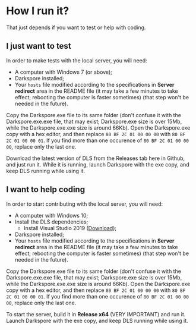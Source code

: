 # How I run it?
That just depends if you want to test or help with coding.

## I just want to test
In order to make tests with the local server, you will need:

- A computer with Windows 7 (or above);
- Darkspore installed;
- Your `hosts` file modified according to the specifications in **Server redirect** area in the README file (it may take a few minutes to take effect; rebooting the computer is faster sometimes) (that step won't be needed in the future).

Copy the Darkspore.exe file to its same folder (don't confuse it with the Darkspore.exe.exe file, that may exist; Darkspore.exe size is over 15Mb, while the Darkspore.exe.exe size is around 66Kb). Open the Darkspore.exe copy with a hex editor, and then replace `80 BF 2C 01 00 00 00` with `80 BF 2C 01 00 00 01`. If you find more than one occurence of `80 BF 2C 01 00 00 00`, replace only the last one.

Download the latest version of DLS from the Releases tab here in Github, and just run it. While it is running, launch Darkspore with the exe copy, and keep DLS running while using it.

## I want to help coding
In order to start contributing with the local server, you will need:

- A computer with Windows 10;
- Install the DLS dependencies;
   - Install Visual Studio 2019 ([Download](https://visualstudio.microsoft.com/thank-you-downloading-visual-studio/?sku=Community&rel=16));
- Darkspore installed;
- Your `hosts` file modified according to the specifications in **Server redirect** area in the README file (it may take a few minutes to take effect; rebooting the computer is faster sometimes) (that step won't be needed in the future).

Copy the Darkspore.exe file to its same folder (don't confuse it with the Darkspore.exe.exe file, that may exist; Darkspore.exe size is over 15Mb, while the Darkspore.exe.exe size is around 66Kb). Open the Darkspore.exe copy with a hex editor, and then replace `80 BF 2C 01 00 00 00` with `80 BF 2C 01 00 00 01`. If you find more than one occurence of `80 BF 2C 01 00 00 00`, replace only the last one.

To start the server, build it in **Release x64** (VERY IMPORTANT) and run it. Launch Darkspore with the exe copy, and keep DLS running while using it.
